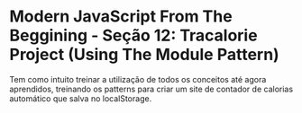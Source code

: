 # Modern JavaScript From The Beggining - Seção 12: Tracalorie Project (Using The Module Pattern)
Tem como intuito treinar a utilização de todos os conceitos até agora aprendidos, treinando os patterns para criar um site de contador de calorias automático que salva no localStorage.
